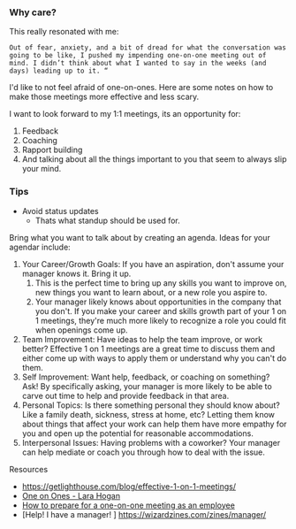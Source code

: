 ### Why care?

This really resonated with me:
```
Out of fear, anxiety, and a bit of dread for what the conversation was going to be like, I pushed my impending one-on-one meeting out of mind. I didn’t think about what I wanted to say in the weeks (and days) leading up to it. “
``` 

I'd like to not feel afraid of one-on-ones. Here are some notes on how to make those meetings more effective and less scary.

I want to look forward to my 1:1 meetings, its an opportunity for:
1. Feedback
2. Coaching
3. Rapport building
4. And talking about all the things important to you that seem to always slip your mind.

### Tips
- Avoid status updates
  - Thats what standup should be used for. 

Bring what you want to talk about by creating an agenda. Ideas for your agendar include:
1. Your Career/Growth Goals: If you have an aspiration, don't assume your manager knows it. Bring it up.
   1.  This is the perfect time to bring up any skills you want to improve on, new things you want to learn about, or a new role you aspire to.
   2.  Your manager likely knows about opportunities in the company that you don't. If you make your career and skills growth part of your 1 on 1 meetings, they're much more likely to recognize a role you could fit when openings come up.
2. Team Improvement: Have ideas to help the team improve, or work better? Effective 1 on 1 meetings are a great time to discuss them and either come up with ways to apply them or understand why you can't do them.
3. Self Improvement: Want help, feedback, or coaching on something? Ask! By specifically asking, your manager is more likely to be able to carve out time to help and provide feedback in that area.
4. Personal Topics: Is there something personal they should know about? Like a family death, sickness, stress at home, etc? Letting them know about things that affect your work can help them have more empathy for you and open up the potential for reasonable accommodations.
5. Interpersonal Issues: Having problems with a coworker? Your manager can help mediate or coach you through how to deal with the issue.



Resources
- https://getlighthouse.com/blog/effective-1-on-1-meetings/
- [One on Ones - Lara Hogan](https://larahogan.me/resources/one-on-ones/)
- [How to prepare for a one-on-one meeting as an employee](https://m.signalvnoise.com/how-to-prepare-for-a-one-on-one-meeting-as-an-employee/)
- [Help! I have a manager!
] https://wizardzines.com/zines/manager/
  
